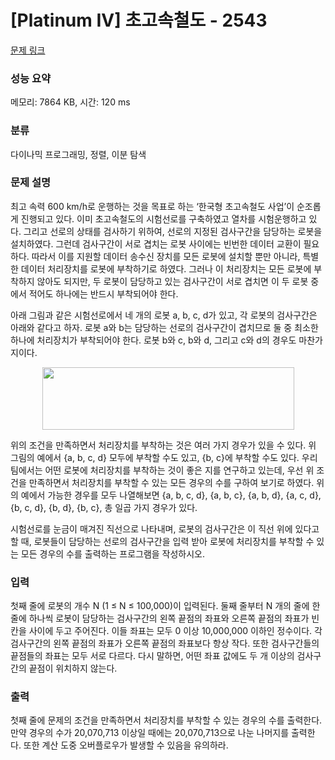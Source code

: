 # [Platinum IV] 초고속철도 - 2543 

[문제 링크](https://www.acmicpc.net/problem/2543) 

### 성능 요약

메모리: 7864 KB, 시간: 120 ms

### 분류

다이나믹 프로그래밍, 정렬, 이분 탐색

### 문제 설명

<p>최고 속력 600 km/h로 운행하는 것을 목표로 하는 ‘한국형 초고속철도 사업’이 순조롭게 진행되고 있다. 이미 초고속철도의 시험선로를 구축하였고 열차를 시험운행하고 있다. 그리고 선로의 상태를 검사하기 위하여, 선로의 지정된 검사구간을 담당하는 로봇을 설치하였다. 그런데 검사구간이 서로 겹치는 로봇 사이에는 빈번한 데이터 교환이 필요하다. 따라서 이를 지원할 데이터 송수신 장치를 모든 로봇에 설치할 뿐만 아니라, 특별한 데이터 처리장치를 로봇에 부착하기로 하였다. 그러나 이 처리장치는 모든 로봇에 부착하지 않아도 되지만, 두 로봇이 담당하고 있는 검사구간이 서로 겹치면 이 두 로봇 중에서 적어도 하나에는 반드시 부착되어야 한다.</p>

<p>아래 그림과 같은 시험선로에서 네 개의 로봇 a, b, c, d가 있고, 각 로봇의 검사구간은 아래와 같다고 하자. 로봇 a와 b는 담당하는 선로의 검사구간이 겹치므로 둘 중 최소한 하나에 처리장치가 부착되어야 한다. 로봇 b와 c, b와 d, 그리고 c와 d의 경우도 마찬가지이다.</p>

<p style="text-align: center;"><img alt="" src="https://upload.acmicpc.net/47b8f973-34b6-4e0b-9e0d-160053edcb06/-/preview/" style="width: 403px; height: 100px;"></p>

<p>위의 조건을 만족하면서 처리장치를 부착하는 것은 여러 가지 경우가 있을 수 있다. 위 그림의 예에서 {a, b, c, d} 모두에 부착할 수도 있고, {b, c}에 부착할 수도 있다. 우리 팀에서는 어떤 로봇에 처리장치를 부착하는 것이 좋은 지를 연구하고 있는데, 우선 위 조건을 만족하면서 처리장치를 부착할 수 있는 모든 경우의 수를 구하여 보기로 하였다. 위의 예에서 가능한 경우를 모두 나열해보면 {a, b, c, d}, {a, b, c}, {a, b, d}, {a, c, d}, {b, c, d}, {b, d}, {b, c}, 총 일곱 가지 경우가 있다.</p>

<p>시험선로를 눈금이 매겨진 직선으로 나타내며, 로봇의 검사구간은 이 직선 위에 있다고 할 때, 로봇들이 담당하는 선로의 검사구간을 입력 받아 로봇에 처리장치를 부착할 수 있는 모든 경우의 수를 출력하는 프로그램을 작성하시오.</p>

### 입력 

 <p>첫째 줄에 로봇의 개수 N (1 ≤ N ≤ 100,000)이 입력된다. 둘째 줄부터 N 개의 줄에 한 줄에 하나씩 로봇이 담당하는 검사구간의 왼쪽 끝점의 좌표와 오른쪽 끝점의 좌표가 빈 칸을 사이에 두고 주어진다. 이들 좌표는 모두 0 이상 10,000,000 이하인 정수이다. 각 검사구간의 왼쪽 끝점의 좌표가 오른쪽 끝점의 좌표보다 항상 작다. 또한 검사구간들의 끝점들의 좌표는 모두 서로 다르다. 다시 말하면, 어떤 좌표 값에도 두 개 이상의 검사구간의 끝점이 위치하지 않는다.</p>

### 출력 

 <p>첫째 줄에 문제의 조건을 만족하면서 처리장치를 부착할 수 있는 경우의 수를 출력한다. 만약 경우의 수가 20,070,713 이상일 때에는 20,070,713으로 나눈 나머지를 출력한다. 또한 계산 도중 오버플로우가 발생할 수 있음을 유의하라.</p>

